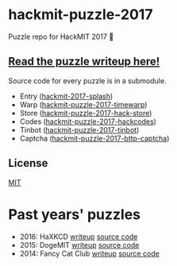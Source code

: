 # hackmit-puzzle-2017
Puzzle repo for HackMIT 2017 :car:

## [Read the puzzle writeup here!][2017-write]

Source code for every puzzle is in a submodule.

- Entry ([hackmit-2017-splash][splash])
- Warp ([hackmit-puzzle-2017-timewarp][warp])
- Store ([hackmit-puzzle-2017-hack-store][store])
- Codes ([hackmit-puzzle-2017-hackcodes][codes])
- Tinbot ([hackmit-puzzle-2017-tinbot][tinbot])
- Captcha ([hackmit-puzzle-2017-bttp-captcha][captcha])

## License

[MIT][license]

# Past years' puzzles

- 2016: HaXKCD [writeup][2016-write] [source code][2016-repo]
- 2015: DogeMIT [writeup][2015-write] [source code][2015-repo]
- 2014: Fancy Cat Club [writeup][2014-write] [source code][2014-repo]

[license]: https://opensource.org/licenses/MIT
[splash]: https://github.com/techx/hackmit-splash-2017/tree/master
[warp]: https://github.com/techx/hackmit-puzzle-2017-timewarp
[store]: https://github.com/techx/hackmit-puzzle-2017-hack-store
[codes]: https://github.com/techx/hackmit-puzzle-2017-hackcodes
[tinbot]: https://github.com/techx/hackmit-puzzle-2017-tinbot
[captcha]: https://github.com/techx/hackmit-puzzle-2017-bttp-captcha
[2017-repo]: https://github.com/techx/hackmit-puzzle-2017
[2017-write]: https://medium.com/hackmit-stories/time-traveling-in-the-puzzlelorean-the-hackmit-2017-puzzle-guide-40ee4fe797f1
[2016-repo]: https://github.com/techx/hackmit-puzzle-2016
[2016-write]: https://medium.com/hackmit-stories/the-hackmit-2016-puzzle-3b7f9c97455b
[2015-repo]: https://github.com/techx/hackmit-puzzle-2015
[2015-write]: https://medium.com/hackmit-stories/such-confuse-hackmit-puzzle-guide-2015-1-4-49dc960f0321
[2014-repo]: https://github.com/techx/hackmit-puzzle-2014
[2014-write]: https://medium.com/@kt_seagull/joining-the-fancycat-club-hackmit-14-puzzle-guide-6f4ebef5b69

